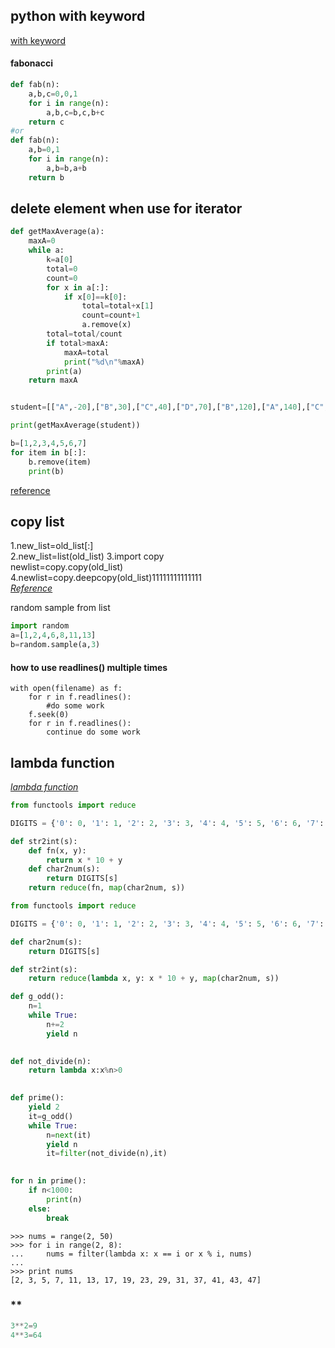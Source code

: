 ## python with keyword
[with keyword](http://preshing.com/20110920/the-python-with-statement-by-example/)  

#### fabonacci  
```python
def fab(n):
    a,b,c=0,0,1
    for i in range(n):
        a,b,c=b,c,b+c
    return c
#or
def fab(n):
    a,b=0,1
    for i in range(n):
        a,b=b,a+b
    return b
```

## delete element when use for iterator  
```python
def getMaxAverage(a):
    maxA=0
    while a:
        k=a[0]
        total=0
        count=0
        for x in a[:]:
            if x[0]==k[0]:
                total=total+x[1]
                count=count+1
                a.remove(x)
        total=total/count
        if total>maxA:
            maxA=total
            print("%d\n"%maxA)
        print(a)
    return maxA


student=[["A",-20],["B",30],["C",40],["D",70],["B",120],["A",140],["C",170],["C",200],["E",300]]

print(getMaxAverage(student))

b=[1,2,3,4,5,6,7]
for item in b[:]:
    b.remove(item)
    print(b)
```
[reference](http://www.cnblogs.com/bananaplan/p/remove-listitem-while-iterating.html)  

## copy list  
1.new_list=old_list[:]  
2.new_list=list(old_list)
3.import copy  
  newlist=copy.copy(old_list)  
4.newlist=copy.deepcopy(old_list)11111111111111  
[*Reference*](https://stackoverflow.com/questions/2612802/how-to-clone-or-copy-a-list)

random sample from list  
```python
import random
a=[1,2,4,6,8,11,13]
b=random.sample(a,3)
```
#### how to use readlines() multiple times
```
with open(filename) as f:
    for r in f.readlines():
        #do some work
    f.seek(0)
    for r in f.readlines():
        continue do some work
```

## lambda function  
[*lambda function*](http://www.secnetix.de/olli/Python/lambda_functions.hawk)  
```python
from functools import reduce

DIGITS = {'0': 0, '1': 1, '2': 2, '3': 3, '4': 4, '5': 5, '6': 6, '7': 7, '8': 8, '9': 9}

def str2int(s):
    def fn(x, y):
        return x * 10 + y
    def char2num(s):
        return DIGITS[s]
    return reduce(fn, map(char2num, s))
```
```python
from functools import reduce

DIGITS = {'0': 0, '1': 1, '2': 2, '3': 3, '4': 4, '5': 5, '6': 6, '7': 7, '8': 8, '9': 9}

def char2num(s):
    return DIGITS[s]

def str2int(s):
    return reduce(lambda x, y: x * 10 + y, map(char2num, s))
```

```python
def g_odd():
    n=1
    while True:
        n+=2
        yield n
        

def not_divide(n):
    return lambda x:x%n>0
    

def prime():
    yield 2
    it=g_odd()
    while True:
        n=next(it)
        yield n
        it=filter(not_divide(n),it)
    

for n in prime():
    if n<1000:
        print(n)
    else:
        break
```
```
>>> nums = range(2, 50) 
>>> for i in range(2, 8): 
...     nums = filter(lambda x: x == i or x % i, nums)
... 
>>> print nums
[2, 3, 5, 7, 11, 13, 17, 19, 23, 29, 31, 37, 41, 43, 47]
```
### **
```python
3**2=9
4**3=64
```
